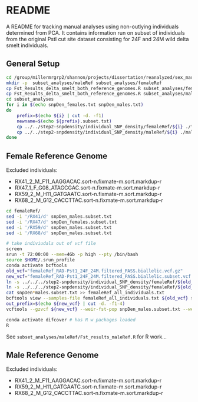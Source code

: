 # README

A README for tracking manual analyses using non-outlying individuals determined from PCA. It contains information run on subset of individuals from the original PstI cut site dataset consisting for 24F and 24M wild delta smelt individuals.

## General Setup
```bash
cd /group/millermrgrp2/shannon/projects/dissertation/reanalyzed/sex_marker/SexFindR/step2-fst
mkdir -p  subset_analyses/maleRef subset_analyses/femaleRef
cp Fst_Results_delta_smelt_both_reference_genomes.R subset_analyses/femaleRef/Fst_results_femaleRef.R
cp Fst_Results_delta_smelt_both_reference_genomes.R subset_analyses/maleRef/Fst_results_maleRef.R
cd subset_analyses
for i in $(echo snpDen_females.txt snpDen_males.txt)
do
    prefix=$(echo ${i} | cut -d. -f1)
    newname=$(echo ${prefix}.subset.txt)
    cp ../../step2-snpdensity/individual_SNP_density/femaleRef/${i} ./femaleRef/${newname}
    cp ../../step2-snpdensity/individual_SNP_density/maleRef/${i} ./maleRef/${newname}
done
```

## Female Reference Genome 

Excluded individuals:
* RX41_2_M_F11_AAGGACAC.sort-n.fixmate-m.sort.markdup-r
* RX47_1_F_G08_ATAGCGAC.sort-n.fixmate-m.sort.markdup-r
* RX59_2_M_H11_GATGAATC.sort-n.fixmate-m.sort.markdup-r
* RX68_2_M_G12_CACCTTAC.sort-n.fixmate-m.sort.markdup-r

```bash
cd femaleRef/
sed -i '/RX41/d' snpDen_males.subset.txt
sed -i '/RX47/d' snpDen_females.subset.txt
sed -i '/RX59/d' snpDen_males.subset.txt
sed -i '/RX68/d' snpDen_males.subset.txt

# take indiviudals out of vcf file
screen
srun -t 72:00:00 --mem=4Gb -p high --pty /bin/bash
source $HOME/.srun_profile
conda activate bcftools
old_vcf="femaleRef_RAD-Pst1_24F_24M.filtered_PASS.biallelic.vcf.gz"
new_vcf="femaleRef_RAD-Pst1_24F_24M.filtered_PASS.biallelic.subset.vcf.gz"
ln -s ../../../step2-snpdensity/individual_SNP_density/femaleRef/${old_vcf} ${old_vcf}
ln -s ../../../step2-snpdensity/individual_SNP_density/femaleRef/${old_vcf}.tbi ${old_vcf}.tbi
cat snpDen*males.subset.txt >> femaleRef_all_individuals.txt
bcftools view --samples-file femaleRef_all_individuals.txt ${old_vcf} > ${new_vcf}
out_prefix=$(echo ${new_vcf} | cut -d. -f1-4)
vcftools --gzvcf ${new_vcf} --weir-fst-pop snpDen_males.subset.txt --weir-fst-pop snpDen_females.subset.txt --out ${out_prefix}

conda activate difcover # has R w packages loaded
R 
```

See `subset_analyses/maleRef/Fst_results_maleRef.R` for R work...





## Male Reference Genome

Excluded individuals:
* RX41_2_M_F11_AAGGACAC.sort-n.fixmate-m.sort.markdup-r
* RX59_2_M_H11_GATGAATC.sort-n.fixmate-m.sort.markdup-r
* RX68_2_M_G12_CACCTTAC.sort-n.fixmate-m.sort.markdup-r

```bash


```

